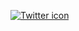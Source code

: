 [![Twitter icon](https://img.icons8.com/color/48/000000/twitter.png)](https://twitter.com/homorkhay)

   
